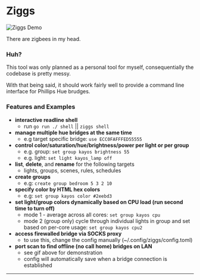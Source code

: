 # Ziggs

  ![Ziggs Demo](https://tcp.ac/i/wW3Fh.gif)

There are zigbees in my head.

### Huh?

This tool was only planned as a personal tool for myself, consequentially the codebase is pretty messy.

With that being said, it should work fairly well to provide a command line interface for Phillips Hue brudges.

### Features and Examples
  - **interactive readline shell**
    - run `go run ./ shell` || `ziggs shell`
  - **manage multiple hue bridges at the same time**
    - e.g target specific bridge: `use ECC0FAFFFED55555`
  - **control color/saturation/hue/brightness/power per light or per group**
    - e.g. group: `set group kayos brightness 55`
    - e.g. light: `set light kayos_lamp off`
  - **list**, **delete**, and **rename** for the following targets
    - lights, groups, scenes, rules, schedules
  - **create groups**
    - e.g: `create group bedroom 5 3 2 10`
  - **specify color by HTML hex colors**
    - e.g: `set group kayos color #2eebd3`
  - **set light/group colors dynamically based on CPU load (run second time to turn off)**
    - mode 1 - average across all cores: `set group kayos cpu`
    - mode 2 (group only) cycle through individual lights in group and set based on per-core usage: `set group kayos cpu2`
  - **access firewalled bridge via SOCKS proxy**
    - to use this, change the config manually (~/.config/ziggs/config.toml)
  - **port scan to find offline (no call home) bridges on LAN**
    - see gif above for demonstration
    - config will automatically save when a bridge connection is established
---

